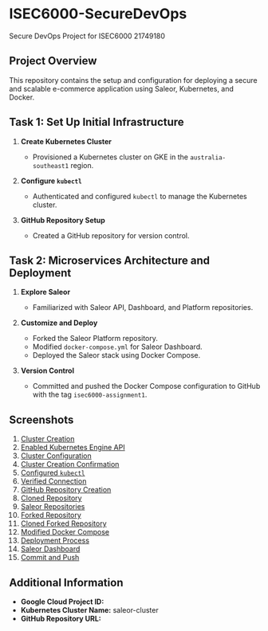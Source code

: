 # ISEC6000-SecureDevOps
Secure DevOps Project for ISEC6000 21749180
## Project Overview
This repository contains the setup and configuration for deploying a secure and scalable e-commerce application using Saleor, Kubernetes, and Docker.

## Task 1: Set Up Initial Infrastructure
1. **Create Kubernetes Cluster**
   - Provisioned a Kubernetes cluster on GKE in the `australia-southeast1` region.

2. **Configure `kubectl`**
   - Authenticated and configured `kubectl` to manage the Kubernetes cluster.

3. **GitHub Repository Setup**
   - Created a GitHub repository for version control.

## Task 2: Microservices Architecture and Deployment
1. **Explore Saleor**
   - Familiarized with Saleor API, Dashboard, and Platform repositories.

2. **Customize and Deploy**
   - Forked the Saleor Platform repository.
   - Modified `docker-compose.yml` for Saleor Dashboard.
   - Deployed the Saleor stack using Docker Compose.

3. **Version Control**
   - Committed and pushed the Docker Compose configuration to GitHub with the tag `isec6000-assignment1`.

## Screenshots
1. [Cluster Creation](link-to-screenshot1)
2. [Enabled Kubernetes Engine API](link-to-screenshot2)
3. [Cluster Configuration](link-to-screenshot3)
4. [Cluster Creation Confirmation](link-to-screenshot4)
5. [Configured `kubectl`](link-to-screenshot5)
6. [Verified Connection](link-to-screenshot6)
7. [GitHub Repository Creation](link-to-screenshot7)
8. [Cloned Repository](link-to-screenshot8)
9. [Saleor Repositories](link-to-screenshot9)
10. [Forked Repository](link-to-screenshot10)
11. [Cloned Forked Repository](link-to-screenshot11)
12. [Modified Docker Compose](link-to-screenshot12)
13. [Deployment Process](link-to-screenshot13)
14. [Saleor Dashboard](link-to-screenshot14)
15. [Commit and Push](link-to-screenshot15)

## Additional Information
- **Google Cloud Project ID:** <your-project-id>
- **Kubernetes Cluster Name:** saleor-cluster
- **GitHub Repository URL:** <your-repository-url>
